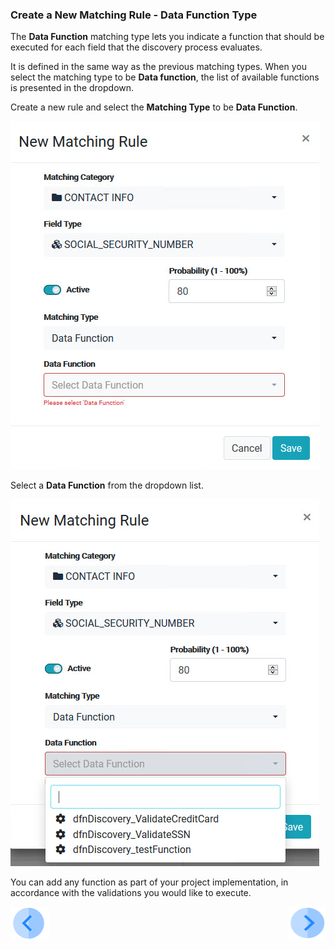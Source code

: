 ### Create a New Matching Rule - Data Function Type

The **Data Function** matching type lets you indicate a function that should be executed for each field that the discovery process evaluates.

It is defined in the same way as the previous matching types. When you select the matching type to be **Data function**, the list of available functions is presented in the dropdown.

Create a new rule and select the **Matching Type** to be **Data Function**. 

![image](../images/07_3_Discovery_NewMatchingRule13_DataFunction1.jpg)

Select a **Data Function** from the dropdown list. 

![image](../images/07_3_Discovery_NewMatchingRule13_DataFunction2.jpg)

You can add any function as part of your project implementation, in accordance with the validations you would like to execute. 

[![Previous](../images/Previous.png)]( 03_03_03_Discovery_NewMatchingRule_Data.md)[<img align="right" width="60" height="54" src="../images/Next.png">](03_03_05_Discovery_NewMatchingRule_DataSample.md)

